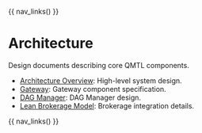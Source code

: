 {{ nav_links() }}

# Architecture

Design documents describing core QMTL components.

- [Architecture Overview](architecture.md): High-level system design.
- [Gateway](gateway.md): Gateway component specification.
- [DAG Manager](dag-manager.md): DAG Manager design.
- [Lean Brokerage Model](lean_brokerage_model.md): Brokerage integration details.

{{ nav_links() }}

